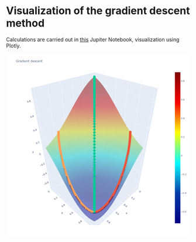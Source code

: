 # Visualization of the gradient descent method

Calculations are carried out in [this](main.ipynb) Jupiter Notebook, visualization using Plotly.

<p align="center">
    <img src="gradient_descent.png"| width=500>
</p>
